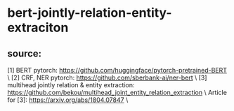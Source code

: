 # bert-jointly-relation-entity-extraciton

## source: 
   [1] BERT pytorch: https://github.com/huggingface/pytorch-pretrained-BERT \\
   [2] CRF, NER pytorch: https://github.com/sberbank-ai/ner-bert  \\
   [3] multihead jointly relation & entity extraction: https://github.com/bekou/multihead_joint_entity_relation_extraction  \\
   Article for [3]: https://arxiv.org/abs/1804.07847   \\
